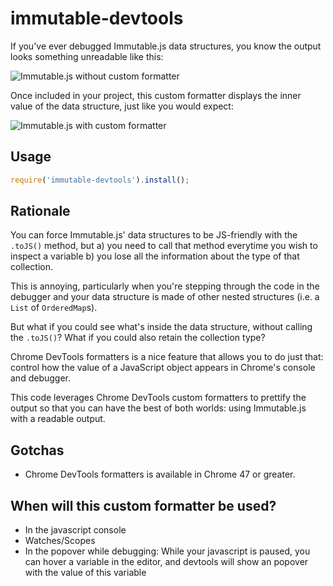 # immutable-devtools

If you've ever debugged Immutable.js data structures, you know the output looks
something unreadable like this:

![Immutable.js without custom formatter](http://i.imgur.com/S6yLIWp.png)

Once included in your project, this custom formatter displays the inner value of
the data structure, just like you would expect:

![Immutable.js with custom formatter](http://i.imgur.com/fudoZZS.png)

## Usage

```javascript
require('immutable-devtools').install();
```

## Rationale

You can force Immutable.js' data structures to be JS-friendly with the `.toJS()`
method, but a) you need to call that method everytime you wish to inspect
a variable b) you lose all the information about the type of that collection.

This is annoying, particularly when you're stepping through the code in the
debugger and your data structure is made of other nested structures (i.e.
a `List` of `OrderedMap`s).

But what if you could see what's inside the data structure, without calling the
`.toJS()`? What if you could also retain the collection type?

Chrome DevTools formatters is a nice feature that allows you to do just that:
control how the value of a JavaScript object appears in Chrome's console and
debugger.

This code leverages Chrome DevTools custom formatters to prettify the output so
that you can have the best of both worlds: using Immutable.js with a readable
output.

## Gotchas

- Chrome DevTools formatters is available in Chrome 47 or greater.

## When will this custom formatter be used?
- In the javascript console
- Watches/Scopes
- In the popover while debugging: While your javascript is paused, you can hover
  a variable in the editor, and devtools will show an popover with the value of
  this variable

